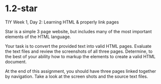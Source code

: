 # 1.2-star
TIY Week 1, Day 2: Learning HTML & properly link pages

Star is a simple 3 page website, but includes many of the most important elements of the HTML language.

Your task is to convert the provided text into valid HTML pages. Evaluate the text files and review the screenshots of all three pages. Determine, to the best of your ability how to markup the elements to create a valid HTML document.

At the end of this assignment, you should have three pages linked together by navigation. Take a look at the screen shots and the source text files.
